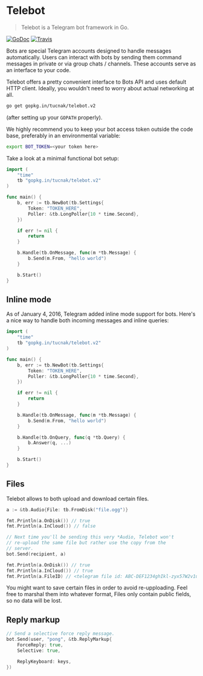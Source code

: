 # Telebot
>Telebot is a Telegram bot framework in Go.

[![GoDoc](https://godoc.org/github.com/tucnak/telebot?status.svg)](https://godoc.org/github.com/tucnak/telebot)
[![Travis](https://travis-ci.org/tucnak/telebot.svg?branch=master)](https://travis-ci.org/tucnak/telebot)

Bots are special Telegram accounts designed to handle messages automatically.
Users can interact with bots by sending them command messages in private or
via group chats / channels. These accounts serve as an interface to your code.

Telebot offers a pretty convenient interface to Bots API and uses default HTTP
client. Ideally, you wouldn't need to worry about actual networking at all.

```bash
go get gopkg.in/tucnak/telebot.v2
```

(after setting up your `GOPATH` properly).

We highly recommend you to keep your bot access token outside the code base,
preferably in an environmental variable:

```bash
export BOT_TOKEN=<your token here>
```

Take a look at a minimal functional bot setup:
```go
import (
    "time"
    tb "gopkg.in/tucnak/telebot.v2"
)

func main() {
    b, err := tb.NewBot(tb.Settings{
        Token: "TOKEN_HERE",
        Poller: &tb.LongPoller{10 * time.Second},
    })

    if err != nil {
        return
    }

    b.Handle(tb.OnMessage, func(m *tb.Message) {
        b.Send(m.From, "hello world")
    }

    b.Start()
}
```

## Inline mode
As of January 4, 2016, Telegram added inline mode support for bots. Here's
a nice way to handle both incoming messages and inline queries:

```go
import (
    "time"
    tb "gopkg.in/tucnak/telebot.v2"
)

func main() {
    b, err := tb.NewBot(tb.Settings{
        Token: "TOKEN_HERE",
        Poller: &tb.LongPoller{10 * time.Second},
    })

    if err != nil {
        return
    }

    b.Handle(tb.OnMessage, func(m *tb.Message) {
        b.Send(m.From, "hello world")
    }

    b.Handle(tb.OnQuery, func(q *tb.Query) {
        b.Answer(q, ...)
    }

    b.Start()
}
```

## Files
Telebot allows to both upload and download certain files.

```go
a := &tb.Audio{File: tb.FromDisk("file.ogg")}

fmt.Println(a.OnDisk()) // true
fmt.Println(a.InCloud()) // false

// Next time you'll be sending this very *Audio, Telebot won't
// re-upload the same file but rather use the copy from the
// server.
bot.Send(recipient, a)

fmt.Println(a.OnDisk()) // true
fmt.Println(a.InCloud()) // true
fmt.Println(a.FileID) // <telegram file id: ABC-DEF1234ghIkl-zyx57W2v1u123ew11>
```

You might want to save certain files in order to avoid re-upploading. Feel free
to marshal them into whatever format, Files only contain public fields, so no
data will be lost.

## Reply markup
```go
// Send a selective force reply message.
bot.Send(user, "pong", &tb.ReplyMarkup{
    ForceReply: true,
    Selective: true,

    ReplyKeyboard: keys,
})
```
